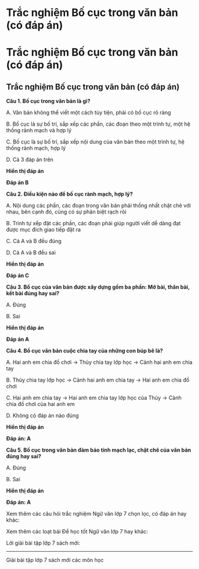 # Trắc nghiệm Bố cục trong văn bản (có đáp án)

# Trắc nghiệm Bố cục trong văn bản (có đáp án)

## Trắc nghiệm Bố cục trong văn bản (có đáp án)

**Câu 1. Bố cục trong văn bản là gì?**

A. Văn bản không thể viết một cách tùy tiện, phải có bố cục rõ ràng

B. Bố cục là sự bố trí, sắp xếp các phần, các đoạn theo một trình tự, một hệ thống rành mạch và hợp lý

C. Bố cục là sự bố trí, sắp xếp nội dung của văn bản theo một trình tự, hệ thống rành mạch, hợp lý

D. Cả 3 đáp án trên

**Hiển thị đáp án**

**Đáp án B**

**Câu 2. Điều kiện nào để bố cục rành mạch, hợp lý?**

A. Nội dung các phần, các đoạn trong văn bản phải thống nhất chặt chẽ với nhau, bên cạnh đó, cũng có sự phân biệt rạch ròi

B. Trình tự xếp đặt các phần, các đoạn phải giúp người viết dễ dàng đạt được mục đích giao tiếp đặt ra

C. Cả A và B đều đúng

D. Cả A và B đều sai

**Hiển thị đáp án**

**Đáp án C**

**Câu 3. Bố cục của văn bản được xây dựng gồm ba phần: Mở bài, thân bài, kết bài đúng hay sai?**

A. Đúng

B. Sai

**Hiển thị đáp án**

**Đáp án A**

**Câu 4. Bố cục văn bản cuộc chia tay của những con búp bê là?**

A. Hai anh em chia đồ chơi → Thủy chia tay lớp học → Cảnh hai anh em chia tay

B. Thủy chia tay lớp học → Cảnh hai anh em chia tay → Hai anh em chia đồ chơi

C. Hai anh em chia tay → Hai anh em chia tay lớp học của Thủy → Cảnh chia đồ chơi của hai anh em

D. Không có đáp án nào đúng

**Hiển thị đáp án**

**Đáp án: A**

**Câu 5. Bố cục trong văn bản đảm bảo tính mạch lạc, chặt chẽ của văn bản đúng hay sai?**

A. Đúng

B. Sai

**Hiển thị đáp án**

**Đáp án: A**

Xem thêm các câu hỏi trắc nghiệm Ngữ văn lớp 7 chọn lọc, có đáp án hay khác:

Xem thêm các loạt bài Để học tốt Ngữ văn lớp 7 hay khác:

Lời giải bài tập lớp 7 sách mới:

* * *

Giải bài tập lớp 7 sách mới các môn học
